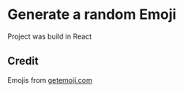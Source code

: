 # Generate a random Emoji

Project was build in React

## Credit

Emojis from [getemoji.com](http://getemoji.com/)
